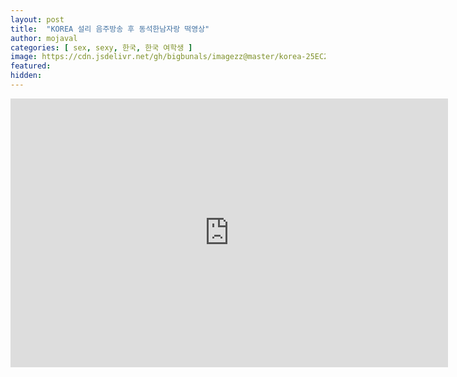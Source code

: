```yaml
---
layout: post
title:  "KOREA 설리 음주방송 후 동석한남자랑 떡영상"
author: mojaval
categories: [ sex, sexy, 한국, 한국 여학생 ]
image: https://cdn.jsdelivr.net/gh/bigbunals/imagezz@master/korea-25EC258425A425EB25A625AC-25EC259D258C25EC25A325BC25EB25B025A925EC258625A1-25ED259B2584-25EB258___14730445942d96350e0bdb51d021e19721235c96.mp4.jpg
featured: 
hidden: 
---
```


<iframe src="https://openload.co/embed/1l9Zdf-U9HQ/korea-25EC258425A425EB25A625AC-25EC259D258C25EC25A325BC25EB25B025A925EC258625A1-25ED259B2584-25EB258___14730445942d96350e0bdb51d021e19721235c96.mp4" scrolling="no" frameborder="0" width="700" height="430" allowfullscreen="true" webkitallowfullscreen="true" mozallowfullscreen="true"></iframe>